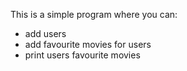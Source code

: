 This is a simple program where you can:
- add users
- add favourite movies for users
- print users favourite movies
